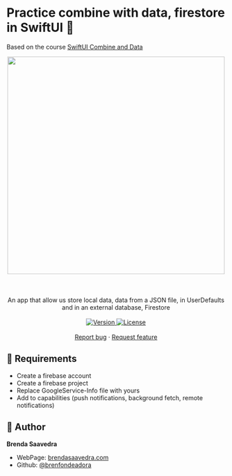 # Practice combine with data, firestore in SwiftUI 👋

Based on the course [SwiftUI Combine and Data](https://designcode.io/swiftui-combine)

<p align="center">
<a href="#">
<img src="images/combine.gif" align="center" height="500"> 
<br><br>
</a>  
<br><br>
     An app that allow us store local data, data from a JSON file, in UserDefaults and in an external database, Firestore 
    <br><br>
    <a href="#">
    <img alt="Version" src="https://img.shields.io/badge/Version-v1.0-red.svg" />
  </a>
  <a href="#">
    <img alt="License" src="https://img.shields.io/badge/License-MIT-orange.svg" />
  </a>
  <br>
    <br>
    <a href="https://github.com/brenfondeadora/SwiftUICombineAndData/issues/new">Report bug</a>
    ·
    <a href="https://github.com/brenfondeadora/SwiftUICombineAndData/issues/new">Request feature</a>
</p>

## 🤖 Requirements

- Create a firebase account
- Create a firebase project
- Replace GoogleService-Info file with yours
- Add to capabilities (push notifications, background fetch, remote notifications)

## 👤 Author

**Brenda Saavedra**

- WebPage: [brendasaavedra.com](http://brendasaavedra.com)
- Github: [@brenfondeadora](https://github.com/brenfondeadora/)
